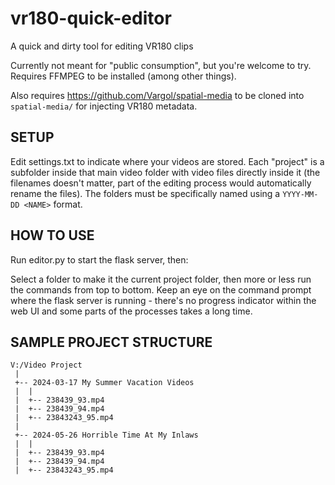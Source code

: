 # vr180-quick-editor

A quick and dirty tool for editing VR180 clips

Currently not meant for "public consumption", but you're welcome to try. Requires FFMPEG to be installed (among other things).

Also requires https://github.com/Vargol/spatial-media to be cloned into `spatial-media/` for injecting VR180 metadata.

## SETUP

Edit settings.txt to indicate where your videos are stored. Each "project" is a subfolder inside that main video folder with video files directly inside it (the filenames doesn't matter, part of the editing process would automatically rename the files). The folders must be specifically named using a `YYYY-MM-DD <NAME>` format.

## HOW TO USE

Run editor.py to start the flask server, then:

Select a folder to make it the current project folder, then more or less run the commands from top to bottom. Keep an eye on the command prompt where the flask server is running - there's no progress indicator within the web UI and some parts of the processes takes a long time.

## SAMPLE PROJECT STRUCTURE

```
V:/Video Project
 |
 +-- 2024-03-17 My Summer Vacation Videos
 |  |
 |  +-- 238439_93.mp4
 |  +-- 238439_94.mp4
 |  +-- 23843243_95.mp4
 |
 +-- 2024-05-26 Horrible Time At My Inlaws
 |  |
 |  +-- 238439_93.mp4
 |  +-- 238439_94.mp4
 |  +-- 23843243_95.mp4
```
